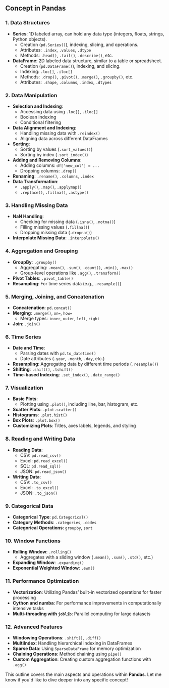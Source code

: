 ## Concept in Pandas

### 1. **Data Structures**
   - **Series**: 1D labeled array, can hold any data type (integers, floats, strings, Python objects).
     - Creation (`pd.Series()`), indexing, slicing, and operations.
     - Attributes: `.index`, `.values`, `.dtype`
     - Methods: `.head()`, `.tail()`, `.describe()`, etc.
   - **DataFrame**: 2D labeled data structure, similar to a table or spreadsheet.
     - Creation (`pd.DataFrame()`), indexing, and slicing.
     - Indexing: `.loc[]`, `.iloc[]`
     - Methods: `.drop()`, `.pivot()`, `.merge()`, `.groupby()`, etc.
     - Attributes: `.shape`, `.columns`, `.index`, `.dtypes`

### 2. **Data Manipulation**
   - **Selection and Indexing**:
     - Accessing data using `.loc[]`, `.iloc[]`
     - Boolean indexing
     - Conditional filtering
   - **Data Alignment and Indexing**:
     - Handling missing data with `.reindex()`
     - Aligning data across different DataFrames
   - **Sorting**:
     - Sorting by values (`.sort_values()`)
     - Sorting by index (`.sort_index()`)
   - **Adding and Removing Columns**:
     - Adding columns: `df['new_col'] = ...`
     - Dropping columns: `.drop()`
   - **Renaming**: `.rename()`, `.columns`, `.index`
   - **Data Transformation**:
     - `.apply()`, `.map()`, `.applymap()`
     - `.replace()`, `.fillna()`, `.astype()`

### 3. **Handling Missing Data**
   - **NaN Handling**:
     - Checking for missing data (`.isna()`, `.notna()`)
     - Filling missing values (`.fillna()`)
     - Dropping missing data (`.dropna()`)
   - **Interpolate Missing Data**: `.interpolate()`

### 4. **Aggregation and Grouping**
   - **GroupBy**: `.groupby()`
     - Aggregating: `.mean()`, `.sum()`, `.count()`, `.min()`, `.max()`
     - Group-level operations like `.agg()`, `.transform()`
   - **Pivot Tables**: `.pivot_table()`
   - **Resampling**: For time series data (e.g., `.resample()`)

### 5. **Merging, Joining, and Concatenation**
   - **Concatenation**: `pd.concat()`
   - **Merging**: `.merge()`, `on=`, `how=`
     - Merge types: `inner`, `outer`, `left`, `right`
   - **Join**: `.join()`

### 6. **Time Series**
   - **Date and Time**:
     - Parsing dates with `pd.to_datetime()`
     - Date attributes (`.year`, `.month`, `.day`, etc.)
   - **Resampling**: Aggregating data by different time periods (`.resample()`)
   - **Shifting**: `.shift()`, `.tshift()`
   - **Time-based Indexing**: `.set_index()`, `.date_range()`

### 7. **Visualization**
   - **Basic Plots**:
     - Plotting using `.plot()`, including line, bar, histogram, etc.
   - **Scatter Plots**: `.plot.scatter()`
   - **Histograms**: `.plot.hist()`
   - **Box Plots**: `.plot.box()`
   - **Customizing Plots**: Titles, axes labels, legends, and styling

### 8. **Reading and Writing Data**
   - **Reading Data**:
     - CSV: `pd.read_csv()`
     - Excel: `pd.read_excel()`
     - SQL: `pd.read_sql()`
     - JSON: `pd.read_json()`
   - **Writing Data**:
     - CSV: `.to_csv()`
     - Excel: `.to_excel()`
     - JSON: `.to_json()`

### 9. **Categorical Data**
   - **Categorical Type**: `pd.Categorical()`
   - **Category Methods**: `.categories`, `.codes`
   - **Categorical Operations**: `groupby`, `sort`

### 10. **Window Functions**
   - **Rolling Window**: `.rolling()`
     - Aggregates with a sliding window (`.mean()`, `.sum()`, `.std()`, etc.)
   - **Expanding Window**: `.expanding()`
   - **Exponential Weighted Window**: `.ewm()`

### 11. **Performance Optimization**
   - **Vectorization**: Utilizing Pandas’ built-in vectorized operations for faster processing
   - **Cython and numba**: For performance improvements in computationally intensive tasks
   - **Multi-threading with `joblib`**: Parallel computing for large datasets

### 12. **Advanced Features**
   - **Windowing Operations**: `.shift()`, `.diff()`
   - **MultiIndex**: Handling hierarchical indexing in DataFrames
   - **Sparse Data**: Using `SparseDataFrame` for memory optimization
   - **Chaining Operations**: Method chaining using `pipe()`
   - **Custom Aggregation**: Creating custom aggregation functions with `.agg()`

This outline covers the main aspects and operations within **Pandas**. Let me know if you'd like to dive deeper into any specific concept!